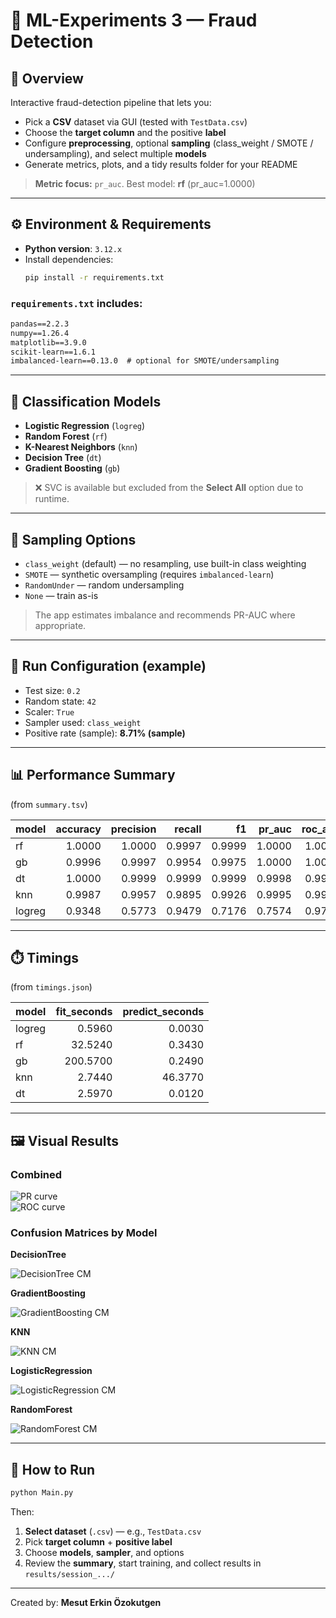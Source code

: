 # 🧠 ML-Experiments 3 — Fraud Detection

## 📌 Overview
Interactive fraud-detection pipeline that lets you:
- Pick a **CSV** dataset via GUI (tested with `TestData.csv`)
- Choose the **target column** and the positive **label**
- Configure **preprocessing**, optional **sampling** (class_weight / SMOTE / undersampling), and select multiple **models**
- Generate metrics, plots, and a tidy results folder for your README

> **Metric focus:** `pr_auc`.  Best model: **rf** (pr_auc=1.0000)

---

## ⚙️ Environment & Requirements

- **Python version**: `3.12.x`
- Install dependencies:
  ```bash
  pip install -r requirements.txt
  ```

### `requirements.txt` includes:
```txt
pandas==2.2.3
numpy==1.26.4
matplotlib==3.9.0
scikit-learn==1.6.1
imbalanced-learn==0.13.0  # optional for SMOTE/undersampling
```
---

## 🧠 Classification Models
- **Logistic Regression** (`logreg`)
- **Random Forest** (`rf`)
- **K-Nearest Neighbors** (`knn`)
- **Decision Tree** (`dt`)
- **Gradient Boosting** (`gb`)
> ❌ SVC is available but excluded from the **Select All** option due to runtime.

---

## 🔁 Sampling Options
- `class_weight` (default) — no resampling, use built-in class weighting
- `SMOTE` — synthetic oversampling (requires `imbalanced-learn`)
- `RandomUnder` — random undersampling
- `None` — train as-is

> The app estimates imbalance and recommends PR-AUC where appropriate.

---

## 🧪 Run Configuration (example)
- Test size: `0.2`
- Random state: `42`
- Scaler: `True`
- Sampler used: `class_weight`
- Positive rate (sample): **8.71% (sample)**

---

## 📊 Performance Summary
(from `summary.tsv`)

| model | accuracy | precision | recall | f1 | pr_auc | roc_auc |
|---|---:|---:|---:|---:|---:|---:|
| rf | 1.0000 | 1.0000 | 0.9997 | 0.9999 | 1.0000 | 1.0000 |
| gb | 0.9996 | 0.9997 | 0.9954 | 0.9975 | 1.0000 | 1.0000 |
| dt | 1.0000 | 0.9999 | 0.9999 | 0.9999 | 0.9998 | 0.9999 |
| knn | 0.9987 | 0.9957 | 0.9895 | 0.9926 | 0.9995 | 0.9998 |
| logreg | 0.9348 | 0.5773 | 0.9479 | 0.7176 | 0.7574 | 0.9795 |

---

## ⏱️ Timings
(from `timings.json`)

| model | fit_seconds | predict_seconds |
|---|---:|---:|
| logreg | 0.5960 | 0.0030 |
| rf | 32.5240 | 0.3430 |
| gb | 200.5700 | 0.2490 |
| knn | 2.7440 | 46.3770 |
| dt | 2.5970 | 0.0120 |

---

## 🖼️ Visual Results

### Combined
![PR curve](assets/combined_pr.png)  
![ROC curve](assets/combined_roc.png)

### Confusion Matrices by Model
**DecisionTree**

![DecisionTree CM](assets/decisiontree_cm.png)

**GradientBoosting**

![GradientBoosting CM](assets/gradientboosting_cm.png)

**KNN**

![KNN CM](assets/knn_cm.png)

**LogisticRegression**

![LogisticRegression CM](assets/logisticregression_cm.png)

**RandomForest**

![RandomForest CM](assets/randomforest_cm.png)

---

## 🚀 How to Run
```bash
python Main.py
```
Then:
1. **Select dataset** (`.csv`) — e.g., `TestData.csv`  
2. Pick **target column** + **positive label**  
3. Choose **models**, **sampler**, and options  
4. Review the **summary**, start training, and collect results in `results/session_.../`

---

Created by: **Mesut Erkin Özokutgen**
